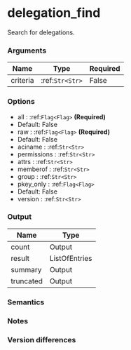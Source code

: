[//]: # (THE CONTENT BELOW IS GENERATED. DO NOT EDIT.)
# delegation_find
Search for delegations.

### Arguments
|Name|Type|Required
|-|-|-
|criteria|:ref:`Str<Str>`|False

### Options
* all : :ref:`Flag<Flag>` **(Required)**
 * Default: False
* raw : :ref:`Flag<Flag>` **(Required)**
 * Default: False
* aciname : :ref:`Str<Str>`
* permissions : :ref:`Str<Str>`
* attrs : :ref:`Str<Str>`
* memberof : :ref:`Str<Str>`
* group : :ref:`Str<Str>`
* pkey_only : :ref:`Flag<Flag>`
 * Default: False
* version : :ref:`Str<Str>`

### Output
|Name|Type
|-|-
|count|Output
|result|ListOfEntries
|summary|Output
|truncated|Output

[//]: # (ADD YOUR NOTES BELOW. THESE WILL BE PICKED EVERY TIME THE DOCS ARE REGENERATED. //end)
### Semantics

### Notes

### Version differences
